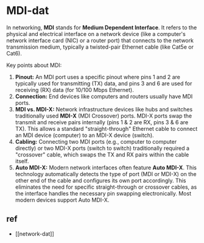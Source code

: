 
# MDI-dat

In networking, **MDI** stands for **Medium Dependent Interface**. It refers to the physical and electrical interface on a network device (like a computer's network interface card (NIC) or a router port) that connects to the network transmission medium, typically a twisted-pair Ethernet cable (like Cat5e or Cat6).

Key points about MDI:

1.  **Pinout:** An MDI port uses a specific pinout where pins 1 and 2 are typically used for transmitting (TX) data, and pins 3 and 6 are used for receiving (RX) data (for 10/100 Mbps Ethernet).
2.  **Connection:** End devices like computers and routers usually have MDI ports.
3.  **MDI vs. MDI-X:** Network infrastructure devices like hubs and switches traditionally used **MDI-X** (MDI Crossover) ports. MDI-X ports swap the transmit and receive pairs internally (pins 1 & 2 are RX, pins 3 & 6 are TX). This allows a standard "straight-through" Ethernet cable to connect an MDI device (computer) to an MDI-X device (switch).
4.  **Cabling:** Connecting two MDI ports (e.g., computer to computer directly) or two MDI-X ports (switch to switch) traditionally required a "crossover" cable, which swaps the TX and RX pairs within the cable itself.
5.  **Auto MDI-X:** Modern network interfaces often feature **Auto MDI-X**. This technology automatically detects the type of port (MDI or MDI-X) on the other end of the cable and configures its own port accordingly. This eliminates the need for specific straight-through or crossover cables, as the interface handles the necessary pin swapping electronically. Most modern devices support Auto MDI-X.


## ref 

- [[network-dat]]

